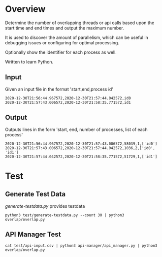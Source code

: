 # Overview

Determine the number of overlapping threads or api calls based upon the start time and end times and 
output the maximum number.

It is used to discover the amount of parallelism, which can be useful in debugging issues or configuring for
optimal processing.

Optionally show the identifier for each process as well.

Written to learn Python.

## Input

Given an input file in the format 'start,end,process id'

```
2020-12-30T21:56:44.967572,2020-12-30T21:57:44.042572,id0
2020-12-30T21:57:43.006572,2020-12-30T21:58:35.771572,id1
```

## Output

Outputs lines in the form 'start, end, number of processes, list of each process'

```
2020-12-30T21:56:44.967572,2020-12-30T21:57:43.006572,58039,1,['id0']
2020-12-30T21:57:43.006572,2020-12-30T21:57:44.042572,1036,2,['id0', 'id1']
2020-12-30T21:57:44.042572,2020-12-30T21:58:35.771572,51729,1,['id1']
```

# Test

## Generate Test Data

_generate-testdata.py_ provides testdata

```
python3 test/generate-testdata.py --count 30 | python3 overlap/overlap.py
```

## API Manager Test

```
cat test/api-input.csv | python3 api-manager/api_manager.py | python3 overlap/overlap.py
```




